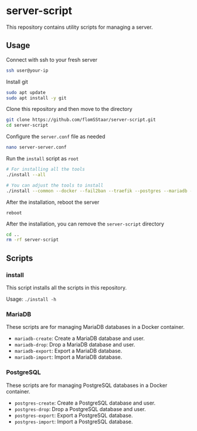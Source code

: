 # server-script

This repository contains utility scripts for managing a server.


## Usage

Connect with ssh to your fresh server

```bash
ssh user@your-ip
```

Install git

```bash
sudo apt update
sudo apt install -y git
```

Clone this repository and then move to the directory

```bash
git clone https://github.com/flomSStaar/server-script.git
cd server-script
```

Configure the `server.conf` file as needed

```bash
nano server-server.conf
```

Run the `install` script as `root`

```bash
# For installing all the tools
./install --all

# You can adjust the tools to install
./install --common --docker --fail2ban --traefik --postgres --mariadb --uptime-kuma
```

After the installation, reboot the server

```
reboot
```

After the installation, you can remove the `server-script` directory

```bash
cd ..
rm -rf server-script
```

## Scripts

### install

This script installs all the scripts in this repository.

Usage: `./install -h`

### MariaDB

These scripts are for managing MariaDB databases in a Docker container.

- `mariadb-create`: Create a MariaDB database and user.
- `mariadb-drop`: Drop a MariaDB database and user.
- `mariadb-export`: Export a MariaDB database.
- `mariadb-import`: Import a MariaDB database.

### PostgreSQL

These scripts are for managing PostgreSQL databases in a Docker container.

- `postgres-create`: Create a PostgreSQL database and user.
- `postgres-drop`: Drop a PostgreSQL database and user.
- `postgres-export`: Export a PostgreSQL database.
- `postgres-import`: Import a PostgreSQL database.
